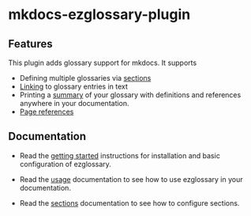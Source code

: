 # mkdocs-ezglossary-plugin

## Features

This plugin adds glossary support for mkdocs. It supports

-   Defining multiple glossaries via [sections](usage/sections.md)
-   [Linking](usage/linking.md) to glossary entries in text
-   Printing a [summary](usage/summary.md) of your glossary with definitions and
    references anywhere in your documentation.
-   [Page references](usage/pagerefs.md)

## Documentation

-   Read the [getting started](getting_started.md) instructions
    for installation and basic configuration of ezglossary.

-   Read the [usage](usage/index.md) documentation
    to see how to use ezglossary in your documentation.

-   Read the [sections](usage/sections.md) documentation to see
    how to configure sections.
